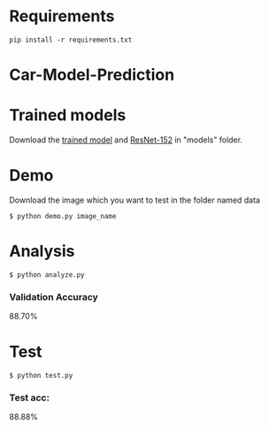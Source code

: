 # Requirements 
```
pip install -r requirements.txt
```
# Car-Model-Prediction

# Trained models
Download the [trained model](https://drive.google.com/file/d/1nJLGry3Gh8ODtrDZfdlQGSxAzfUEbJM6/view?usp=sharing) and [ResNet-152](https://drive.google.com/file/d/1WZ7byhq6XfPHowmC-un-4HdSYRZVz1bt/view?usp=sharing) in "models" folder.

# Demo
Download the image which you want to test in the folder named data
```
$ python demo.py image_name
```

# Analysis
```
$ python analyze.py
```

### Validation Accuracy
88.70%

# Test
```
$ python test.py
```
### Test acc:

88.88%
